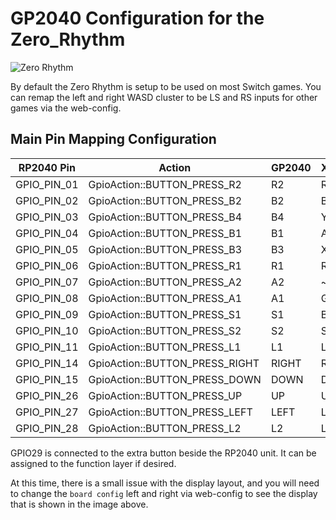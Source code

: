 # GP2040 Configuration for the Zero_Rhythm

![Zero Rhythm](Assets/ZeroRhythm%201.jpg)

By default the Zero Rhythm is setup to be used on most Switch games.  You can remap the left and right WASD cluster to be LS and RS inputs for other games via the web-config.

## Main Pin Mapping Configuration

| RP2040 Pin | Action                        | GP2040 | Xinput | Switch | PS3/4/5  | Dinput | Arcade |
|------------|-------------------------------|--------|--------|--------|----------|--------|--------|
| GPIO_PIN_01| GpioAction::BUTTON_PRESS_R2   | R2     | RT     | ZR     | R2       | 8      | K3     |
| GPIO_PIN_02| GpioAction::BUTTON_PRESS_B2   | B2     | B      | A      | Circle   | 3      | K2     |
| GPIO_PIN_03| GpioAction::BUTTON_PRESS_B4   | B4     | Y      | X      | Triangle | 4      | P2     |
| GPIO_PIN_04| GpioAction::BUTTON_PRESS_B1   | B1     | A      | B      | Cross    | 2      | K1     |
| GPIO_PIN_05| GpioAction::BUTTON_PRESS_B3   | B3     | X      | Y      | Square   | 1      | P1     |
| GPIO_PIN_06| GpioAction::BUTTON_PRESS_R1   | R1     | RB     | R      | R1       | 6      | P3     |
| GPIO_PIN_07| GpioAction::BUTTON_PRESS_A2   | A2     | ~      | Capture| ~        | 14     | ~      |
| GPIO_PIN_08| GpioAction::BUTTON_PRESS_A1   | A1     | Guide  | Home   | PS       | 13     | ~      |
| GPIO_PIN_09| GpioAction::BUTTON_PRESS_S1   | S1     | Back   | Minus  | Select   | 9      | Coin   |
| GPIO_PIN_10| GpioAction::BUTTON_PRESS_S2   | S2     | Start  | Plus   | Start    | 10     | Start  |
| GPIO_PIN_11| GpioAction::BUTTON_PRESS_L1   | L1     | LB     | L      | L1       | 5      | P4     |
| GPIO_PIN_14| GpioAction::BUTTON_PRESS_RIGHT| RIGHT  | RIGHT  | RIGHT  | RIGHT    | RIGHT  | RIGHT  |
| GPIO_PIN_15| GpioAction::BUTTON_PRESS_DOWN | DOWN   | DOWN   | DOWN   | DOWN     | DOWN   | DOWN   |
| GPIO_PIN_26| GpioAction::BUTTON_PRESS_UP   | UP     | UP     | UP     | UP       | UP     | UP     |
| GPIO_PIN_27| GpioAction::BUTTON_PRESS_LEFT | LEFT   | LEFT   | LEFT   | LEFT     | LEFT   | LEFT   |
| GPIO_PIN_28| GpioAction::BUTTON_PRESS_L2   | L2     | LT     | ZL     | L2       | 7      | K4     |

GPIO29 is connected to the extra button beside the RP2040 unit. It can be assigned to the function layer if desired.

At this time, there is a small issue with the display layout, and you will need to change the `board config` left and right via web-config to see the display that is shown in the image above.
